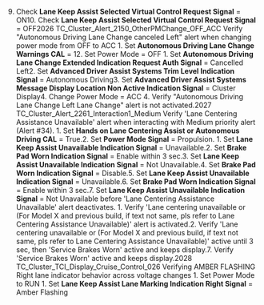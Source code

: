 9. Check **Lane Keep Assist Selected Virtual Control Request Signal** = ON10. Check **Lane Keep Assist Selected Virtual Control Request Signal** = OFF2026 TC_Cluster_Alert_2150_OtherPMChange_OFF_ACC Verify "Autonomous Driving Lane Change canceled Left" alert when changing power mode from OFF to ACC 1. Set **Autonomous Driving Lane Change Warnings CAL** = 12. Set Power Mode = OFF 1. Set **Autonomous Driving Lane Change Extended Indication Request Auth Signal** = Cancelled Left2. Set **Advanced Driver Assist Systems Trim Level Indication Signal** = Autonomous Driving3. Set **Advanced Driver Assist Systems Message Display Location Non Active Indication Signal** = Cluster Display4. Change Power Mode = ACC 4. Verify "Autonomous Driving Lane Change Left Lane Change" alert is not activated.2027 TC_Cluster_Alert_2261_Interaction1_Medium Verify 'Lane Centering Assistance Unavailable' alert when interacting with Medium priority alert (Alert #34). 1. Set **Hands on Lane Centering Assist or Autonomous Driving CAL** = True.2. Set **Power Mode Signal** = Propulsion. 1. Set **Lane Keep Assist Unavailable Indication Signal** = Unavailable.2. Set **Brake Pad Worn Indication Signal** = Enable within 3 sec.3. Set **Lane Keep Assist Unavailable Indication Signal** = Not Unavailable.4. Set **Brake Pad Worn Indication Signal** = Disable.5. Set **Lane Keep Assist Unavailable Indication Signal** = Unavailable.6. Set **Brake Pad Worn Indication Signal** = Enable within 3 sec.7. Set **Lane Keep Assist Unavailable Indication Signal** = Not Unavailable before 'Lane Centering Assistance Unavailable' alert deactivates. 1. Verify 'Lane centering unavailable or (For Model X and previous build, if text not same, pls refer to Lane Centering Assistance Unavailable)' alert is activated.2. Verify 'Lane centering unavailable or (For Model X and previous build, if text not same, pls refer to Lane Centering Assistance Unavailable)' active until 3 sec, then 'Service Brakes Worn' active and keeps display.7. Verify 'Service Brakes Worn' active and keeps display.2028 TC_Cluster_TCI_Display_Cruise_Control_026 Verifying AMBER FLASHING Right lane indicator behavior across voltage changes 1. Set Power Mode to RUN 1. Set **Lane Keep Assist Lane Marking Indication Right Signal** = Amber Flashing